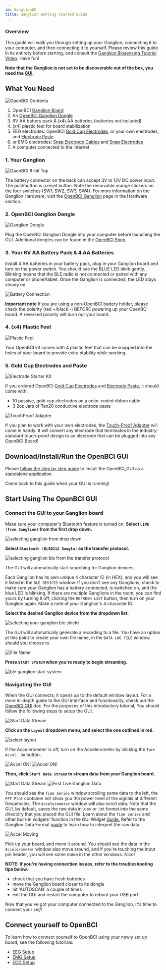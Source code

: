 ```yaml
---
id: GanglionGS
title: Ganglion Getting Started Guide
---
```

### Overview

This guide will walk you through setting up your Ganglion, connecting it to your computer, and then connecting it to yourself. Please review this guide in its entirety before starting, and consult the [Ganglion Biosensing Tutorial Video](https://youtu.be/l13R_99h0qQ). Have fun!

**Note that the Ganglion is not set to be discoverable out of the box, you need the [GUI](https://openbci.com/downloads).**

## What You Need

![OpenBCI Contents](../../assets/GettingStartedImages/ganglion_what_you_need.png)

1.  OpenBCI [Ganglion Board](https://shop.openbci.com/collections/frontpage/products/ganglion-board)
2.  An [OpenBCI Ganglion Dongle](https://shop.openbci.com/products/ganglion-dongle)
3.  6V AA battery pack & (x4) AA batteries (batteries not included)
4.  (x4) plastic feet for board stabilization
5.  EEG electrodes: OpenBCI [Gold Cup Electrodes](http://shop.openbci.com/collections/frontpage/products/openbci-gold-cup-electrodes?variant=9056028163), or your own electrodes, and [Electrode Paste](https://shop.openbci.com/products/ten20-conductive-paste-8oz-jar) 
6.  or EMG electrodes: [Snap Electrode Cables](http://shop.openbci.com/collections/frontpage/products/emg-ecg-snap-electrode-cables?variant=32372786958) and [Snap Electrodes](http://shop.openbci.com/collections/frontpage/products/skintact-f301-pediatric-foam-solid-gel-electrodes-30-pack?variant=29467659395)
7.  A computer connected to the internet

### 1. Your Ganglion

![OpenBCI 8-bit Top](../../assets/GettingStartedImages/ganglion_head_shot.jpg)

The battery connector on the back can accept 3V to 12V DC power input. The pushbutton is a reset button. Note the removable orange stickers on the four switches (SW1, SW2, SW3, SW4). For more information on the Ganglion Hardware, visit the [OpenBCI Ganglion](Ganglion/01-GanglionBoard.md) page in the Hardware section.

### 2. OpenBCI Ganglion Dongle

![Ganglion Dongle](../../assets/GettingStartedImages/Ganglion_dongle.jpeg)

Plug the OpenBCI Ganglion Dongle into your computer before launching the GUI. Additional dongles can be found in the [OpenBCI Shop](https://shop.openbci.com/products/ganglion-dongle).

### 3. Your 6V AA Battery Pack & 4 AA Batteries

Install 4 AA batteries in your battery pack, plug in your Ganglion board and turn on the power switch. You should see the BLUE LED blink gently. Blinking means that the BLE radio is not connected or paired with any computer or phone/tablet. Once the Ganglion is connected, the LED stays steady on.

![Battery Connection](../../assets/GettingStartedImages/ganglion_batteryConnection.png)

**Important note**
If you are using a non-OpenBCI battery holder, please check the polarity (red +/black -) BEFORE powering up your OpenBCI board. A reversed polarity will burn out your board.

### 4. (x4) Plastic Feet

![Plastic Feet](../../assets/GettingStartedImages/ganglion_wPlasticFeet.png)

Your OpenBCI kit comes with 4 plastic feet that can be snapped into the holes of your board to provide extra stability while working.

### 5. Gold Cup Electrodes and Paste

![Electrode Starter Kit](../../assets/GettingStartedImages/electrodeStarterKit.png)

If you ordered OpenBCI [Gold Cup Electrodes](http://shop.openbci.com/collections/frontpage/products/openbci-gold-cup-electrodes?variant=9056028163) and [Electrode Paste](http://shop.openbci.com/collections/frontpage/products/ten20-conductive-paste-2oz-jars), it should come with:

-   10 passive, gold cup electrodes on a color-coded ribbon cable
-   3 2oz Jars of Ten20 conductive electrode paste

![TouchProof Adapter](../../assets/GettingStartedImages/touch_proof.jpg)

If you plan to work with your own electrodes, the [Touch-Proof Adapter](http://shop.openbci.com/collections/frontpage/products/touch-proof-electrode-cable-adapter?variant=31007211715) will come in handy. It will convert any electrode that terminates in the industry-standard touch-proof design to an electrode that can be plugged into any OpenBCI Board!

## Download/Install/Run the OpenBCI GUI

Please [follow the step by step guide](Software/OpenBCISoftware/01-OpenBCI_GUI.md#installing-the-openbci-gui-as-a-standalone-application) to install the OpenBCI_GUI as a standalone application.

Come back to this guide when your GUI is running!

## Start Using The OpenBCI GUI

### Connect the GUI to your Ganglion board

Make sure your computer's Bluetooth feature is turned on. **Select `LIVE (from Ganglion)` from the first drop down.**

![selecting ganglion from drop down](../../assets/GettingStartedImages/ble112_ganglion_select_ganglion.png)

**Select `Bluetooth (BLED112 Dongle)` as the transfer protocol.**

![selecting ganglion ble from the transfer protocol](../../assets/GettingStartedImages/ble112_ganglion_select.png)

The GUI will automatically start searching for Ganglion devices.

Each Ganglion has its own unique 4 character ID (in HEX), and you will see it listed in the `BLE DEVICES` window. If you don't see any Ganglions, check to make sure your Ganglion has a battery connected, is switched on, and the blue LED is blinking. If there are multiple Ganglions in the room, you can find yours by turning it off, clicking the `REFRESH LIST` button, then turn on your Ganglion again. Make a note of _your_ Ganglion's 4 character ID.  

**Select the desired Ganglion device from the dropdown list.**

![selecting your ganglion ble shield](../../assets/GettingStartedImages/ble112_ganglion_select_peripheral.png)

The GUI will automatically generate a recording to a file. You have an option at this point to create your own file name, in the `DATA LOG FILE` window, should you choose to.

![File Name](../../assets/GettingStartedImages/ble112_ganglion_fileName.png)

**Press `START SYSTEM` when you're ready to begin streaming.**

![ble ganglion start system](../../assets/GettingStartedImages/ble112_ganglion_start_system.png)

### Navigating the GUI

When the GUI connects, it opens up to the default window layout. For a more in-depth guide to the GUI interface and functionality, check out the [OpenBCI GUI](Software/OpenBCISoftware/01-OpenBCI_GUI.md) doc. For the purposes of this introductory tutorial, You should follow the following steps to setup the GUI.  

![Start Data Stream](../../assets/GettingStartedImages/ganglion_connected-idle-GUIv4.png)

**Click on the `Layout` dropdown menu, and select the one outlined in red.**

![select layout](../../assets/GettingStartedImages/ganglion_select-layout.png)

If the Accelerometer is off, turn on the Accelerometer by clicking the `Turn Accel. On` button.

![Accel ON!](../../assets/GettingStartedImages/ganglion_accel-ON.jpg)
![Accel ON!](../../assets/GettingStartedImages/ganglion_accel-ON.png)

**Then, click `Start Data Stream` to stream data from your Ganglion board.**

![Start Data Stream](../../assets/GettingStartedImages/ganglion_Start.png)
![First Live Ganglion Data](../../assets/GettingStartedImages/ganglion_first-data.jpg)  

You should see the `Time Series` window scrolling some data to the left, the `FFT Plot` container will show you the power level of the signals at different frequencies. The `Accelerometer` window will also scroll data.
Note that the GUI, by default, saves the raw data in .csv or .txt format into the same directory that you placed the GUI file.
Learn about the `Time Series` and other built-in widgets' function in the GUI Widget [Guide.](https://docs.openbci.com/docs/Software/OpenBCISoftware/GUIWidgets) Refer to the Ganglion Data Format [guide](https://docs.openbci.com/docs/Ganglion/GanglionDataFormat#binary-format) to learn how to interpret the raw data.

![Accel Moving](../../assets/GettingStartedImages/ganglion_moving-accelerometer.jpg)

Pick up your board, and move it around. You should see the data in the `Accelerometer` window also move around, and if you're touching the input pin header, you will see some noise in the other windows. Nice!  

**NOTE: If you're having connection issues, refer to the troubleshooting tips below.**

-   check that you have fresh batteries
-   move the Ganglion board closer to its dongle
-   hit 'AUTOSCAN' a couple of times
-   exit the GUI and restart the computer to reboot your USB port

Now that you've got your computer connected to the Ganglion, it's time to connect your _self!_

## Connect yourself to OpenBCI

To learn how to connect yourself to OpenBCI using your newly set up board, see the following tutorials:

-   [EEG Setup](GettingStarted/Biosensing-Setups/01-EEG-Setup.md)
-   [EMG Setup](GettingStarted/Biosensing-Setups/02-EMG-Setup.md)
-   [ECG Setup](GettingStarted/Biosensing-Setups/03-ECG-Setup.md)

